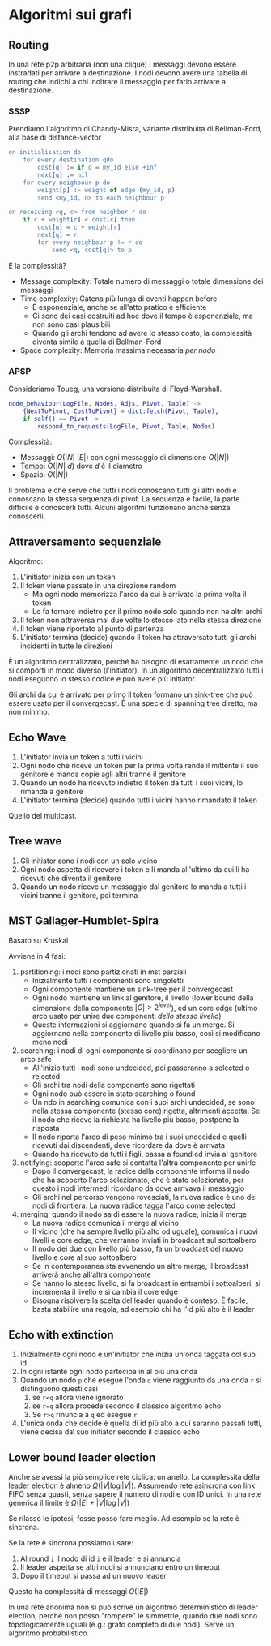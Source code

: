 # Algoritmi sui grafi

## Routing

In una rete p2p arbitraria (non una clique) i messaggi devono essere instradati per arrivare a destinazione. I nodi devono avere una tabella di routing che indichi a chi inoltrare il messaggio per farlo arrivare a destinazione.

### SSSP

Prendiamo l'algoritmo di Chandy-Misra, variante distribuita di Bellman-Ford, alla base di distance-vector

```erlang
on initialisation do
    for every destination qdo
        cost[q] := if q = my_id else +inf
        next[q] := nil
    for every neighbour p do
        weight[p] := weight of edge (my_id, p)
        send <my_id, 0> to each neighbour p

on receiving <q, c> from neighbor r do
    if c + weight[r] < cost[c] then
        cost[q] = c + weight[r]
        next[q] = r
        for every neighbour p != r do
            send <q, cost[q]> to p
```

E la complessità?
* Message complexity: Totale numero di messaggi o totale dimensione dei messaggi
* Time complexity: Catena più lunga di eventi happen before
  * È esponenziale, anche se all'atto pratico è efficiente
  * Ci sono dei casi costruiti ad hoc dove il tempo è esponenziale, ma non sono casi plausibili
  * Quando gli archi tendono ad avere lo stesso costo, la complessità diventa simile a quella di Bellman-Ford
* Space complexity: Memoria massima necessaria *per nodo*

### APSP

Consideriamo Toueg, una versione distribuita di Floyd-Warshall.

```erlang
node_behaviour(LogFile, Nodes, Adjs, Pivot, Table) ->
    {NextToPivot, CostToPivot} = dict:fetch(Pivot, Table),
    if self() == Pivot ->
        respond_to_requests(LogFile, Pivot, Table, Nodes)
```

Complessità:
* Messaggi: $O(|N|~|E|)$ con ogni messaggio di dimensione $O(|N|)$
* Tempo: $O(|N|~d)$ dove $d$ è il diametro
* Spazio: $O(|N|)$

Il problema è che serve che tutti i nodi conoscano tutti gli altri nodi e conoscano la stessa sequenza di pivot. La sequenza è facile, la parte difficile è conoscerli tutti. Alcuni algoritmi funzionano anche senza conoscerli.

## Attraversamento sequenziale

Algoritmo:
1. L'initiator inizia con un token
2. Il token viene passato in una direzione random
   * Ma ogni nodo memorizza l'arco da cui è arrivato la prima volta il token
   * Lo fa tornare indietro per il primo nodo solo quando non ha altri archi
3. Il token non attraversa mai due volte lo stesso lato nella stessa direzione
4. Il token viene riportato al punto di partenza
5. L'initiator termina (decide) quando il token ha attraversato tutti gli archi incidenti in tutte le direzioni

È un algoritmo centralizzato, perché ha bisogno di esattamente un nodo che si comporti in modo diverso (l'initiator). In un algoritmo decentralizzato tutti i nodi eseguono lo stesso codice e può avere più initiator.

Gli archi da cui è arrivato per primo il token formano un sink-tree che può essere usato per il convergecast. È una specie di spanning tree diretto, ma non minimo.

## Echo Wave

1. L'initiator invia un token a tutti i vicini
2. Ogni nodo che riceve un token per la prima volta rende il mittente il suo genitore e manda copie agli altri tranne il genitore
3. Quando un nodo ha ricevuto indietro il token da tutti i suoi vicini, lo rimanda a genitore
4. L'initiator termina (decide) quando tutti i vicini hanno rimandato il token

Quello del multicast.

## Tree wave

1. Gli initiator sono i nodi con un solo vicino
2. Ogni nodo aspetta di ricevere i token e li manda all'ultimo da cui li ha ricevuti che diventa il genitore
3. Quando un nodo riceve un messaggio dal genitore lo manda a tutti i vicini tranne il genitore, poi termina

## MST Gallager-Humblet-Spira

Basato su Kruskal

Avviene in 4 fasi:
1. partitioning: i nodi sono partizionati in mst parziali
   * Inizialmente tutti i componenti sono singoletti
   * Ogni componente mantiene un sink-tree per il convergecast
   * Ogni nodo mantiene un link al genitore, il livello (lower bound della dimensione della componente $|C|>2^{level}$), ed un core edge (ultimo arco usato per unire due componenti *dello stesso livello*)
   * Queste informazioni si aggiornano quando si fa un merge. Si aggiornano nella componente di livello più basso, così si modificano meno nodi
2. searching: i nodi di ogni componente si coordinano per scegliere un arco safe
   * All'inizio tutti i nodi sono undecided, poi passeranno a selected o rejected
   * Gli archi tra nodi della componente sono rigettati
   * Ogni nodo può essere in stato searching o found
   * Un ndo in searching comunica con i suoi archi undecided, se sono nella stessa componente (stesso core) rigetta, altrimenti accetta. Se il nodo che riceve la richiesta ha livello più basso, postpone la risposta
   * Il nodo riporta l'arco di peso minimo tra i suoi undecided e quelli ricevuti dai discendenti, deve ricordare da dove è arrivata
   * Quando ha ricevuto da tutti i figli, passa a found ed invia al genitore
3. notifying: scoperto l'arco safe si contatta l'altra componente per unirle
   * Dopo il convergecast, la radice della componente informa il nodo che ha scoperto l'arco selezionato, che è stato selezionato, per questo i nodi intermedi ricordano da dove arrivava il messaggio
   * Gli archi nel percorso vengono rovesciati, la nuova radice è uno dei nodi di frontiera. La nuova radice tagga l'arco come selected
4. merging: quando il nodo sa di essere la nuova radice, inizia il merge
   * La nuova radice comunica il merge al vicino
   * Il vicino (che ha sempre livello più alto od uguale), comunica i nuovi livelli e core edge, che verranno inviati in broadcast sul sottoalbero
   * Il nodo dei due con livello più basso, fa un broadcast del nuovo livello e core al suo sottoalbero
   * Se in contemporanea sta avvenendo un altro merge, il broadcast arriverà anche all'altra componente
   * Se hanno lo stesso livello, si fa broadcast in entrambi i sottoalberi, si incrementa il livello e si cambia il core edge
   * Bisogna risolvere la scelta del leader quando è conteso. È facile, basta stabilire una regola, ad esempio chi ha l'id più alto è il leader

## Echo with extinction

1. Inizialmente ogni nodo è un'initiator che inizia un'onda taggata col suo id
2. In ogni istante ogni nodo partecipa in al più una onda 
3. Quando un nodo `p` che esegue l'onda `q` viene raggiunto da una onda `r` si distinguono questi casi
   1. se `r<q` allora viene ignorato
   2. se `r=q` allora procede secondo il classico algoritmo echo
   3. Se `r>q` rinuncia a `q` ed esegue `r`
4. L'unica onda che decide è quella di id più alto a cui saranno passati tutti, viene decisa dal suo initiator secondo il classico echo

## Lower bound leader election

Anche se avessi la più semplice rete ciclica: un anello. La complessità della leader election è almeno $\Omega(|V|\log|V|)$. Assumendo rete asincrona con link FIFO senza guasti, senza sapere il numero di nodi e con ID unici.
In una rete generica il limite è $\Omega(|E|+|V|\log|V|)$

Se rilasso le ipotesi, fosse posso fare meglio. Ad esempio se la rete è sincrona.

Se la rete è sincrona possiamo usare:
1. Al round `i` il nodo di id `i` è il leader e si annuncia
2. Il leader aspetta se altri nodi si annunciano entro un timeout
3. Dopo il timeout si passa ad un nuovo leader

Questo ha complessità di messaggi $O(|E|)$

In una rete anonima non si può scrive un algoritmo deterministico di leader election, perché non posso "rompere" le simmetrie, quando due nodi sono topologicamente uguali (e.g.: grafo completo di due nodi).
Serve un algoritmo probabilistico.